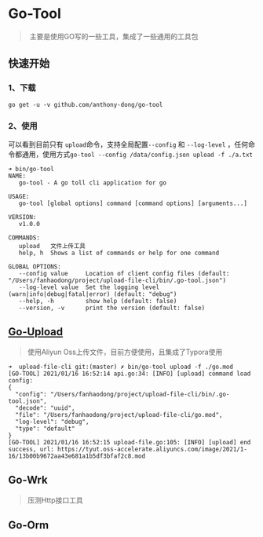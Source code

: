 # Go-Tool

> ​	主要是使用GO写的一些工具，集成了一些通用的工具包

## 快速开始

### 1、下载

```shell
go get -u -v github.com/anthony-dong/go-tool
```

### 2、使用

可以看到目前只有 `upload`命令，支持全局配置`--config` 和 `--log-level`  ，任何命令都通用，使用方式`go-tool --config /data/config.json upload -f ./a.txt`

```shell
➜ bin/go-tool 
NAME:
   go-tool - A go toll cli application for go

USAGE:
   go-tool [global options] command [command options] [arguments...]

VERSION:
   v1.0.0

COMMANDS:
   upload   文件上传工具
   help, h  Shows a list of commands or help for one command

GLOBAL OPTIONS:
   --config value     Location of client config files (default: "/Users/fanhaodong/project/upload-file-cli/bin/.go-tool.json")
   --log-level value  Set the logging level (warn|info|debug|fatal|error) (default: "debug")
   --help, -h         show help (default: false)
   --version, -v      print the version (default: false)
```

## [Go-Upload](./command/upload)

>   使用Aliyun Oss上传文件，目前方便使用，且集成了Typora使用

```shell
➜  upload-file-cli git:(master) ✗ bin/go-tool upload -f ./go.mod
[GO-TOOL] 2021/01/16 16:52:14 api.go:34: [INFO] [upload] command load config:
{
  "config": "/Users/fanhaodong/project/upload-file-cli/bin/.go-tool.json",
  "decode": "uuid",
  "file": "/Users/fanhaodong/project/upload-file-cli/go.mod",
  "log-level": "debug",
  "type": "default"
}
[GO-TOOL] 2021/01/16 16:52:15 upload-file.go:105: [INFO] [upload] end success, url: https://tyut.oss-accelerate.aliyuncs.com/image/2021/1-16/13b00b9672aa43e681a1b5df3bfaf2c8.mod
```
## Go-Wrk

>  压测Http接口工具

## Go-Orm